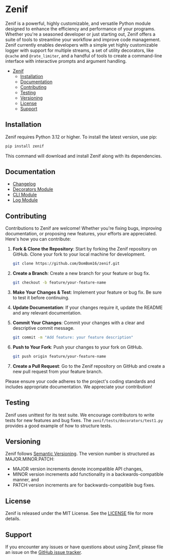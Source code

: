 # Zenif

Zenif is a powerful, highly customizable, and versatile Python module designed to enhance the efficiency and performance of your programs. Whether you're a seasoned developer or just starting out, Zenif offers a suite of tools to streamline your workflow and improve code management. Zenif currently enables developers with a simple yet highly customizable logger with support for multiple streams, a set of utility decorators, like `@cache` and `@rate_limiter`, and a handful of tools to create a command-line interface with interactive prompts and argument handling.

- [Zenif](#zenif)
  - [Installation](#installation)
  - [Documentation](#documentation)
  - [Contributing](#contributing)
  - [Testing](#testing)
  - [Versioning](#versioning)
  - [License](#license)
  - [Support](#support)

## Installation

Zenif requires Python 3.12 or higher. To install the latest version, use pip:

```sh
pip install zenif
```

This command will download and install Zenif along with its dependencies.

## Documentation

- [Changelog](docs/changelog.md)
- [Decorators Module](docs/modules/decorators.md)
- [CLI Module](docs/modules/cli.md)
- [Log Module](docs/modules/log.md)

## Contributing

Contributions to Zenif are welcome! Whether you're fixing bugs, improving documentation, or proposing new features, your efforts are appreciated. Here's how you can contribute:

1. **Fork & Clone the Repository**: Start by forking the Zenif repository on GitHub. Clone your fork to your local machine for development.

   ```zsh
   git clone https://github.com/DomBom16/zenif.git
   ```

2. **Create a Branch**: Create a new branch for your feature or bug fix.

   ```zsh
   git checkout -b feature/your-feature-name
   ```

3. **Make Your Changes & Test**: Implement your feature or bug fix. Be sure to test it before continuing.
4. **Update Documentation**: If your changes require it, update the README and any relevant documentation.
5. **Commit Your Changes**: Commit your changes with a clear and descriptive commit message.

   ```zsh
   git commit -m "Add feature: your feature description"
   ```

6. **Push to Your Fork**: Push your changes to your fork on GitHub.

   ```zsh
   git push origin feature/your-feature-name
   ```

7. **Create a Pull Request**: Go to the Zenif repository on GitHub and create a new pull request from your feature branch.

Please ensure your code adheres to the project's coding standards and includes appropriate documentation. We appreciate your contribution!

## Testing

Zenif uses unittest for its test suite. We encourage contributors to write tests for new features and bug fixes. The `zenif/tests/decorators/test1.py` provides a good example of how to structure tests.

## Versioning

Zenif follows [Semantic Versioning](https://semver.org/). The version number is structured as MAJOR.MINOR.PATCH:

- MAJOR version increments denote incompatible API changes,
- MINOR version increments add functionality in a backwards-compatible manner, and
- PATCH version increments are for backwards-compatible bug fixes.

## License

Zenif is released under the MIT License. See the [LICENSE](LICENSE) file for more details.

<!-- ## Acknowledgements

We would like to thank all the contributors who have helped to make Zenif better. Your time and effort are greatly appreciated. -->

## Support

If you encounter any issues or have questions about using Zenif, please file an issue on the [GitHub issue tracker](https://github.com/DomBom16/zenif/issues).
